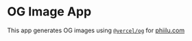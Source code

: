 # OG Image App

This app generates OG images using [`@vercel/og`](//vercel.com/docs/concepts/functions/edge-functions/og-image-generation) for [phiilu.com](//phiilu.com)

